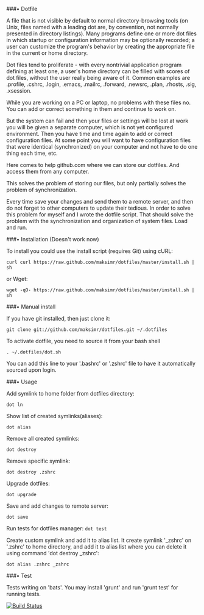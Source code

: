 ###• Dotfile

A file that is not visible by default to normal
directory-browsing tools (on Unix, files named with a leading dot are,
by convention, not normally presented in directory listings).
Many programs define one or more dot files in which startup or configuration
information may be optionally recorded; a user can customize the program's
behavior by creating the appropriate file in the current or home directory.

Dot files tend to proliferate - with every nontrivial application program defining
at least one, a user's home directory can be filled with scores of dot files,
without the user really being aware of it.
Common examples are .profile, .cshrc, .login, .emacs, .mailrc, .forward, .newsrc, .plan, .rhosts, .sig, .xsession.

While you are working on a PC or laptop, no problems with these files no.
You can add or correct something in them and continue to work on.

But the system can fail and then your files or settings will be lost
at work you will be given a separate computer, which is not yet configured environment.
Then you have time and time again to add or correct configuration files.
At some point you will want to have configuration files that were identical (synchronized)
on your computer and not have to do one thing each time, etc.

Here comes to help github.com where we can store our dotfiles.
And access them from any computer.

This solves the problem of storing our files, but only partially solves
the problem of synchronization.

Every time save your changes and send them to a remote server, and then do not forget to other computers to update their tedious.
In order to solve this problem for myself and I wrote the dotfile script.
That should solve the problem with the synchronization and organization of system files.
Load and run.



###• Installation (Doesn't work now)

To install you could use the install script (requires Git) using cURL:

  ```curl curl https://raw.github.com/maksimr/dotfiles/master/install.sh | sh```

or Wget:

  ```wget -qO- https://raw.github.com/maksimr/dotfiles/master/install.sh | sh```



###• Manual install

If you have git installed, then just clone it:

  ```git clone git://github.com/maksimr/dotfiles.git ~/.dotfiles```

To activate dotfile, you need to source it from your bash shell

  ```. ~/.dotfiles/dot.sh```

You can add this line to your '.bashrc' or '.zshrc' file to have it automatically sourced upon login.



###• Usage

Add symlink to home folder from dotfiles directory:

  ```dot ln```

Show list of created symlinks(aliases):

  ```dot alias```

Remove all created symlinks:

  ```dot destroy```

Remove specific symlink:

  ```dot destroy .zshrc```

Upgrade dotfiles:

  ```dot upgrade```

Save and add changes to remote server:

  ```dot save```

Run tests for dotfiles manager:
  ```dot test```

Create custom symlink and add it to alias list.
It create symlink '_zshrc' on '.zshrc' to home directory, and add
it to alias list where you can delete it using command 'dot destroy _zshrc':

  ```dot alias .zshrc _zshrc```



###• Test

Tests writing on 'bats'. You may install 'grunt' and run 'grunt test' for
running tests.

[![Build Status](https://secure.travis-ci.org/maksimr/dotfiles.png)](http://travis-ci.org/maksimr/dotfiles)
